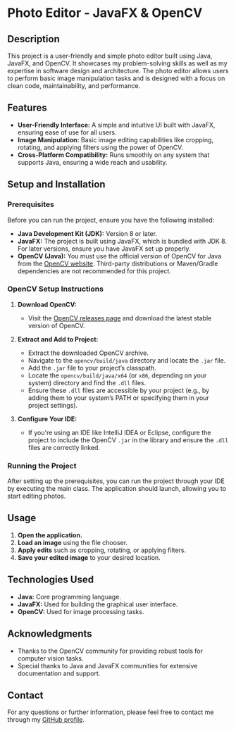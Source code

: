 # Photo Editor - JavaFX & OpenCV

## Description

This project is a user-friendly and simple photo editor built using Java, JavaFX, and OpenCV. It showcases my problem-solving skills as well as my expertise in software design and architecture. The photo editor allows users to perform basic image manipulation tasks and is designed with a focus on clean code, maintainability, and performance.

## Features

- **User-Friendly Interface:** A simple and intuitive UI built with JavaFX, ensuring ease of use for all users.
- **Image Manipulation:** Basic image editing capabilities like cropping, rotating, and applying filters using the power of OpenCV.
- **Cross-Platform Compatibility:** Runs smoothly on any system that supports Java, ensuring a wide reach and usability.

## Setup and Installation

### Prerequisites

Before you can run the project, ensure you have the following installed:

- **Java Development Kit (JDK):** Version 8 or later.
- **JavaFX:** The project is built using JavaFX, which is bundled with JDK 8. For later versions, ensure you have JavaFX set up properly.
- **OpenCV (Java):** You must use the official version of OpenCV for Java from the [OpenCV website](https://opencv.org/releases/). Third-party distributions or Maven/Gradle dependencies are not recommended for this project.

### OpenCV Setup Instructions

1. **Download OpenCV:**
   - Visit the [OpenCV releases page](https://opencv.org/releases/) and download the latest stable version of OpenCV.

2. **Extract and Add to Project:**
   - Extract the downloaded OpenCV archive.
   - Navigate to the `opencv/build/java` directory and locate the `.jar` file.
   - Add the `.jar` file to your project’s classpath.
   - Locate the `opencv/build/java/x64` (or `x86`, depending on your system) directory and find the `.dll` files.
   - Ensure these `.dll` files are accessible by your project (e.g., by adding them to your system’s PATH or specifying them in your project settings).

3. **Configure Your IDE:**
   - If you're using an IDE like IntelliJ IDEA or Eclipse, configure the project to include the OpenCV `.jar` in the library and ensure the `.dll` files are correctly linked.

### Running the Project

After setting up the prerequisites, you can run the project through your IDE by executing the main class. The application should launch, allowing you to start editing photos.

## Usage

1. **Open the application.**
2. **Load an image** using the file chooser.
3. **Apply edits** such as cropping, rotating, or applying filters.
4. **Save your edited image** to your desired location.

## Technologies Used

- **Java:** Core programming language.
- **JavaFX:** Used for building the graphical user interface.
- **OpenCV:** Used for image processing tasks.

## Acknowledgments

- Thanks to the OpenCV community for providing robust tools for computer vision tasks.
- Special thanks to Java and JavaFX communities for extensive documentation and support.

## Contact

For any questions or further information, please feel free to contact me through my [GitHub profile](https://github.com/MuhammadSohaib-240).
